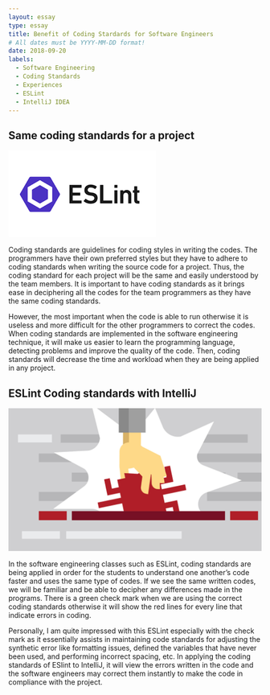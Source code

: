 ```yaml
---
layout: essay
type: essay
title: Benefit of Coding Stardards for Software Engineers
# All dates must be YYYY-MM-DD format!
date: 2018-09-20
labels:
  - Software Engineering
  - Coding Standards
  - Experiences
  - ESLint
  - IntelliJ IDEA
---
```


## Same coding standards for a project

<img class="ui medium left floated rounded image" src="../images/eslint.png">

Coding standards are guidelines for coding styles in writing the codes. The programmers have their own preferred styles but they have to adhere to coding standards when writing the source code for a project. Thus, the coding standard for each project will be the same and easily understood by the team members. It is important to have coding standards as it brings ease in deciphering all the codes for the team programmers as they have the same coding standards.

However, the most important when the code is able to run otherwise it is useless and more difficult for the other programmers to correct the codes. When coding standards are implemented in the software engineering technique, it will make us easier to learn the programming language, detecting problems and improve the quality of the code. Then, coding standards will decrease the time and workload when they are being applied in any project.

## ESLint Coding standards with IntelliJ

<img class="ui medium right floated rounded image" src="../images/eslint2.jpg">

In the software engineering classes such as ESLint, coding standards are being applied in order for the students to understand one another’s code faster and uses the same type of codes. If we see the same written codes, we will be familiar and be able to decipher any differences made in the programs. There is a green check mark when we are using the correct coding standards otherwise it will show the red lines for every line that indicate errors in coding. 

Personally, I am quite impressed with this ESLint especially with the check mark as it essentially assists in maintaining code standards for adjusting the synthetic error like formatting issues, defined the variables that have never been used, and performing incorrect spacing, etc. In applying the coding standards of ESlint to IntelliJ, it will view the errors written in the code and the software engineers may correct them instantly to make the code in compliance with the project.
